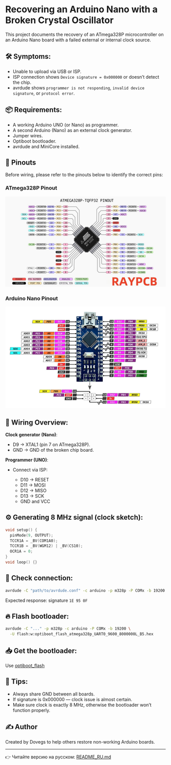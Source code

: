 # Recovering an Arduino Nano with a Broken Crystal Oscillator

This project documents the recovery of an ATmega328P microcontroller on an Arduino Nano board with a failed external or internal clock source.

## 🛠 Symptoms:

* Unable to upload via USB or ISP.
* ISP connection shows `Device signature = 0x000000` or doesn’t detect the chip.
* avrdude shows `programmer is not responding`, `invalid device signature`, or `protocol error`.

## 📦 Requirements:

* A working Arduino UNO (or Nano) as programmer.
* A second Arduino (Nano) as an external clock generator.
* Jumper wires.
* Optiboot bootloader.
* avrdude and MiniCore installed.

## 🧭 Pinouts

Before wiring, please refer to the pinouts below to identify the correct pins:

### ATmega328P Pinout
![ATmega328P Pinout](images/Atmega328p.jpg)

### Arduino Nano Pinout
![Arduino Nano Pinout](images/Arduino_nano.PNG)

## 🔄 Wiring Overview:

**Clock generator (Nano)**:

* D9 → XTAL1 (pin 7 on ATmega328P).
* GND → GND of the broken chip board.

**Programmer (UNO)**:

* Connect via ISP:

  * D10 → RESET
  * D11 → MOSI
  * D12 → MISO
  * D13 → SCK
  * GND and VCC

## ⚙ Generating 8 MHz signal (clock sketch):

```cpp
void setup() {
  pinMode(9, OUTPUT);
  TCCR1A = _BV(COM1A0);
  TCCR1B = _BV(WGM12) | _BV(CS10);
  OCR1A = 0;
}
void loop() {}
```

## 🧪 Check connection:

```bash
avrdude -C "path/to/avrdude.conf" -c arduino -p m328p -P COMx -b 19200
```

Expected response: signature `1E 95 0F`

## 🔥 Flash bootloader:

```bash
avrdude -C "..." -p m328p -c arduino -P COMx -b 19200 \
  -U flash:w:optiboot_flash_atmega328p_UART0_9600_8000000L_B5.hex
```

## 📥 Get the bootloader:

Use [optiboot_flash](https://github.com/MCUdude/MiniCore/tree/master/avr/bootloaders/optiboot_flash)

## 🧠 Tips:

* Always share GND between all boards.
* If signature is 0x000000 — clock issue is almost certain.
* Make sure clock is exactly 8 MHz, otherwise the bootloader won’t function properly.

## ✍ Author

Created by Dovegs to help others restore non-working Arduino boards.

---

👉 Читайте версию на русском: [README\_RU.md](README_RU.md)
